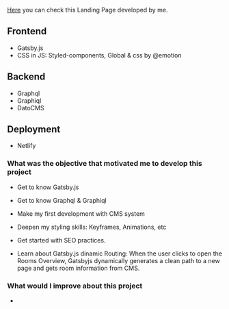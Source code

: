 [Here](http://producthuntclonebypeter.netlify.app//) you can check this Landing Page developed by me. 


## Frontend 

- Gatsby.js
- CSS in JS: Styled-components, Global & css by @emotion

## Backend 

- Graphql
- Graphiql
- DatoCMS

## Deployment

- Netlify 



### What was the objective that motivated me to develop this project

- Get to know Gatsby.js

- Get to know Graphql & Graphiql

- Make my first development with CMS system

- Deepen my styling skills: Keyframes, Animations, etc

- Get started with SEO practices.

- Learn about Gatsby.js dinamic Routing:
  When the user clicks to open the Rooms Overview, Gatsbyjs dynamically generates a clean path to a new page and gets room information from CMS.
  


### What would I improve about this project

-
